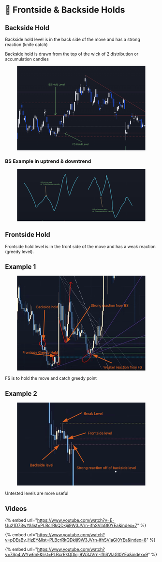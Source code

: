 # 🔀 Frontside & Backside Holds

## Backside Hold

Backside hold level is in the back side of the move and has a strong reaction (knife catch)

Backside hold is drawn from the top of the wick of 2 distribution or accumulation candles

<figure><img src="../../.gitbook/assets/image (11).png" alt=""><figcaption></figcaption></figure>

### BS Example in uptrend & downtrend

<figure><img src="../../.gitbook/assets/image (4).png" alt=""><figcaption></figcaption></figure>

## Frontside Hold

Frontside hold level is in the front side of the move and has a weak reaction (greedy level).

## Example 1

<figure><img src="../../.gitbook/assets/image (8).png" alt=""><figcaption></figcaption></figure>

FS is to hold the move and catch greedy point

## Example 2

<figure><img src="../../.gitbook/assets/image (5).png" alt=""><figcaption></figcaption></figure>

Untested levels are more useful

## Videos

{% embed url="https://www.youtube.com/watch?v=E-Uu21D73wY&list=PLBcrRkQDkiji9W3JVrn-ifhSVlaGI0YEa&index=7" %}

{% embed url="https://www.youtube.com/watch?v=pDEaBv_HzEY&list=PLBcrRkQDkiji9W3JVrn-ifhSVlaGI0YEa&index=8" %}

{% embed url="https://www.youtube.com/watch?v=7Sp4lWYw6nE&list=PLBcrRkQDkiji9W3JVrn-ifhSVlaGI0YEa&index=9" %}
